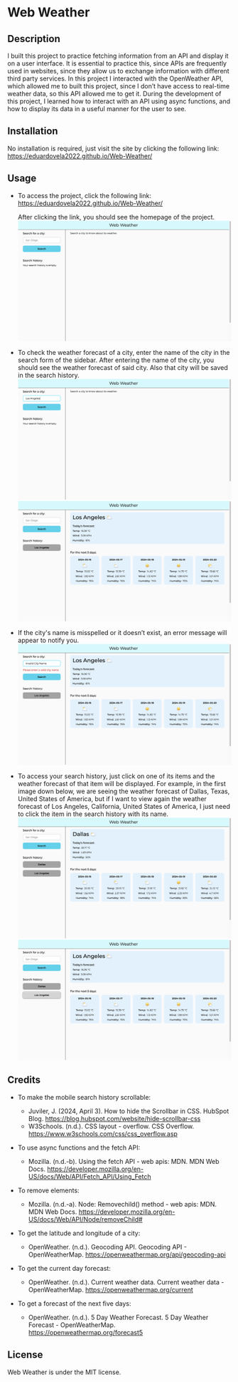 # Web Weather

## Description

I built this project to practice fetching information from an API and display it on a user interface. It is essential to practice this, since APIs are frequently used in websites, since they allow us to exchange information with different third party services. In this project I interacted with the OpenWeather API, which allowed me to built this project, since I don’t have access to real-time weather data, so this API allowed me to get it. During the development of this project, I learned how to interact with an API using async functions, and how to display its data in a useful manner for the user to see.

## Installation

No installation is required, just visit the site by clicking the following link: https://eduardovela2022.github.io/Web-Weather/

## Usage

- To access the project, click the following link: https://eduardovela2022.github.io/Web-Weather/

  After clicking the link, you should see the homepage of the project.
  ![The homepage of Web Weather](./assets/images/Homepage.png)

- To check the weather forecast of a city, enter the name of the city in the search form of the sidebar. After entering the name of the city, you should see the weather forecast of said city. Also that city will be saved in the search history.
  ![Entering Los Angeles in the search form located in the top of the sidebar of the homepage](./assets/images/Form-1.png)
  ![The weather forecast of Los Angeles, California, USA, is displayed in the homepage](./assets/images/Form-2.png)

- If the city's name is misspelled or it doesn’t exist, an error message will appear to notify you.
  ![An error message appears below the search form’s city name input field telling the user the city's name is invalid](./assets/images/Form-Error.png)

- To access your search history, just click on one of its items and the weather forecast of that item will be displayed. For example, in the first image down below, we are seeing the weather forecast of Dallas, Texas, United States of America, but if I want to view again the weather forecast of Los Angeles, California, United States of America, I just need to click the item in the search history with its name.
  ![The weather forecast of Dallas, Texas, USA.](./assets/images/Search-history-1.png)
  ![The weather forecast of Los Angeles, California, USA, appears when selecting the search history item with its name.](./assets/images/Search-history-2.png)

## Credits

- To make the mobile search history scrollable:

  - Juviler, J. (2024, April 3). How to hide the Scrollbar in CSS. HubSpot Blog. https://blog.hubspot.com/website/hide-scrollbar-css
  - W3Schools. (n.d.). CSS layout - overflow. CSS Overflow. https://www.w3schools.com/css/css_overflow.asp

- To use async functions and the fetch API:

  - Mozilla. (n.d.-b). Using the fetch API - web apis: MDN. MDN Web Docs. https://developer.mozilla.org/en-US/docs/Web/API/Fetch_API/Using_Fetch

- To remove elements:

  - Mozilla. (n.d.-a). Node: Removechild() method - web apis: MDN. MDN Web Docs. https://developer.mozilla.org/en-US/docs/Web/API/Node/removeChild#

- To get the latitude and longitude of a city:

  - OpenWeather. (n.d.). Geocoding API. Geocoding API - OpenWeatherMap. https://openweathermap.org/api/geocoding-api

- To get the current day forecast:

  - OpenWeather. (n.d.). Current weather data. Current weather data - OpenWeatherMap. https://openweathermap.org/current

- To get a forecast of the next five days:
  - OpenWeather. (n.d.). 5 Day Weather Forecast. 5 Day Weather Forecast - OpenWeatherMap. https://openweathermap.org/forecast5

## License

Web Weather is under the MIT license.
